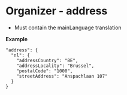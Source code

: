 ---
---

# Organizer - address

* Must contain the mainLanguage translation

**Example**

```
"address": {
  "nl": {
    "addressCountry": "BE",
    "addressLocality": "Brussel",
    "postalCode": "1000",
    "streetAddress": "Anspachlaan 107"
  }
}
```
